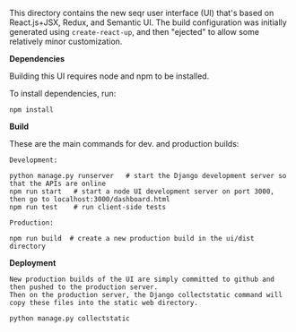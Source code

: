 This directory contains the new seqr user interface (UI) that's based on React.js+JSX, Redux, and Semantic UI.
The build configuration was initially generated using `create-react-up`, and then "ejected" to allow some relatively minor customization. 

**Dependencies**

Building this UI requires node and npm to be installed. 

To install dependencies, run:
```
npm install 
```

**Build**

These are the main commands for dev. and production builds:

```
Development: 

python manage.py runserver   # start the Django development server so that the APIs are online
npm run start   # start a node UI development server on port 3000, then go to localhost:3000/dashboard.html
npm run test    # run client-side tests

Production:

npm run build  # create a new production build in the ui/dist directory
```

**Deployment**

```
New production builds of the UI are simply committed to github and then pushed to the production server.
Then on the production server, the Django collectstatic command will copy these files into the static web directory.

python manage.py collectstatic
```

